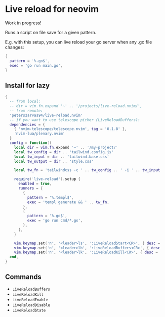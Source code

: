 # Live reload for neovim

Work in progress!

Runs a script on file save for a given pattern.

E.g. with this setup, you can live reload your go server when any .go file changes:

```lua
{
  pattern = '%.go$',
  exec = 'go run main.go',
}
```

## Install for lazy

```lua
{
  -- from local:
  -- dir = vim.fn.expand '~' .. '/projects/live-reload.nvim/',
  -- from remote:
  'peterszarvas94/live-reload.nvim'
  -- if you want to use telescope picker (LiveReloadBuffers):
  dependencies = {
    { 'nvim-telescope/telescope.nvim', tag = '0.1.8' },
    'nvim-lua/plenary.nvim'
  }
  config = function()
    local dir = vim.fn.expand '~' .. '/my-project/'
    local tw_config = dir .. 'tailwind.config.js'
    local tw_input = dir .. 'tailwind.base.css'
    local tw_output = dir .. 'style.css'

    local tw_fn = 'tailwindcss -c ' .. tw_config .. ' -i ' .. tw_input .. ' -o ' .. tw_output

    require('live-reload').setup {
      enabled = true,
      runners = {
        {
          pattern = '%.templ$',
          exec = 'templ generate && ' .. tw_fn,
        },
        {
          pattern = '%.go$',
          exec = 'go run cmd/*.go',
        },
      },
    }

    vim.keymap.set('n', '<leader>ls', ':LiveReloadStart<CR>', { desc = '[L]iveReload[S]tart', silent = true })
    vim.keymap.set('n', '<leader>lb', ':LiveReloadBuffers<CR>', { desc = '[L]iveReload[B]uffers', silent = true })
    vim.keymap.set('n', '<leader>lk', ':LiveReloadKill<CR>', { desc = '[L]iveReload[K]ill', silent = true })
  end,
}
```

## Commands

- `LiveReloadBuffers`
- `LiveReloadKill`
- `LiveReloadEnable`
- `LiveReloadDisable`
- `LiveReloadState`
